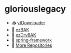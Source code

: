 # gloriouslegacy


- 📥 [ytDownloader](https://github.com/gloriouslegacy/ytDownloader)
- 💾 [ezBAK]([https://github.com/gloriouslegacy/ezDrvBAK](https://github.com/gloriouslegacy/ezBAK/releases))
- 💾 [ezDrvBAK](https://github.com/gloriouslegacy/ezDrvBAK)
- 🌱 [spring-framework](https://github.com/gloriouslegacy/spring-framework)
- 📂 [More Repositories](https://github.com/gloriouslegacy?tab=repositories)



